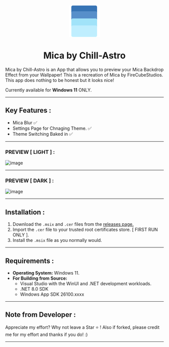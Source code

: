 <p align="center">
  <img src="https://github.com/Chill-Astro/Mica/blob/main/Mica/Assets/StoreLogo.scale-400.png" width="100px" height="100px" alt="Mica Logo">
</p>
<h1 align="center">Mica by Chill-Astro</h1>

Mica by Chill-Astro is an App that allows you to preview your Mica Backdrop Effect from your Wallpaper! This is a recreation of Mica by FireCubeStudios. 
This app does nothing to be honest but it looks nice!

Currently available for **Windows 11** ONLY.

---

## Key Features :

- Mica Blur ✅
- Settings Page for Chnaging Theme. ✅
- Theme Switching Baked in ✅

---

### PREVIEW [ LIGHT ] :

![image](https://github.com/user-attachments/assets/d00d17d7-505d-4e0d-936c-fc7ffcb9b2bb)

---

### PREVIEW [ DARK ] :

![image](https://github.com/user-attachments/assets/864e3dde-63f9-4bdb-ad3d-95283917ddf7)

---

## Installation : 

1.  Download the `.msix` and `.cer` files from the [releases page.](https://github.com/Chill-Astro/Mica/releases/tag/Latest)
2.  Import the `.cer` file to your trusted root certificates store. [ FIRST RUN ONLY ].
3.  Install the `.msix` file as you normally would.

---

## Requirements :

* **Operating System:** Windows 11.
* **For Building from Source:**
    * Visual Studio with the WinUI and .NET development workloads.
    * .NET 8.0 SDK
    * Windows App SDK 26100.xxxx

---

## Note from Developer :

Appreciate my effort? Why not leave a Star ⭐ ! Also if forked, please credit me for my effort and thanks if you do! :)

---
